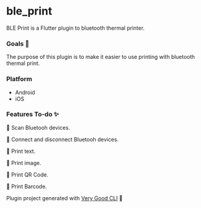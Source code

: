 # ble_print
BLE Print is a Flutter plugin to bluetooth thermal printer.

### Goals 🎯
The purpose of this plugin is to make it easier to use printing with bluetooth thermal print.

### Platform
 * Android
 * iOS

### Features To-do ✨

🚧  Scan Bluetooh devices.

🚧 Connect and disconnect Bluetooh devices.

🚧 Print text.

🚧 Print image.

🚧 Print QR Code.

🚧 Print Barcode.

Plugin project generated with [Very Good CLI][very_good_cli_link] 🤖


[very_good_cli_link]: https://github.com/VeryGoodOpenSource/very_good_cli
[coverage_badge]: coverage_badge.svg
[license_badge]: https://img.shields.io/badge/license-MIT-blue.svg
[license_link]: https://opensource.org/licenses/MIT
[very_good_analysis_badge]: https://img.shields.io/badge/style-very_good_analysis-B22C89.svg
[very_good_analysis_link]: https://pub.dev/packages/very_good_analysis
